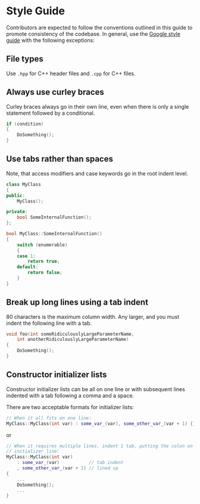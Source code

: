 Style Guide
===========
Contributors are expected to follow the conventions outlined in this guide to promote consistency of the codebase. In general, use the [Google style guide][1] with the following exceptions:

 [1]: https://google-styleguide.googlecode.com/svn/trunk/cppguide.html

File types
----------
Use `.hpp` for C++ header files and `.cpp` for C++ files.

Always use curley braces
------------------------
Curley braces always go in their own line, even when there is only a single statement followed by a conditional.
```cpp
if (condition)
{
	DoSomething();
}
```

Use tabs rather than spaces
----------------------------
Note, that access modifiers and case keywords go in the root indent level.
```cpp
class MyClass
{
public:
	MyClass();

private:
	bool SomeInternalFunction();
};

bool MyClass::SomeInternalFunction()
{
	switch (enumerable)
	{
	case 1:
		return true;
	default:
		return false;
	}
}
```

Break up long lines using a tab indent
--------------------------------------
80 characters is the maximum column width. Any larger, and you must indent the following line with a tab.
```cpp
void foo(int someRidiculouslyLargeParameterName,
	int anotherRidiculouslyLargeParameterName)
{
	DoSomething();
}
```

Constructor initializer lists
-----------------------------
Constructor initializer lists can be all on one line or with subsequent lines indented with a tab following a comma and a space.

There are two acceptable formats for initializer lists:

```cpp
// When it all fits on one line:
MyClass::MyClass(int var) : some_var_(var), some_other_var_(var + 1) {}
```

or

```cpp
// When it requires multiple lines, indent 1 tab, putting the colon on the first
// initializer line:
MyClass::MyClass(int var)
	: some_var_(var)           // tab indent
	, some_other_var_(var + 1) // lined up
{
	...
	DoSomething();
	...
}
```
